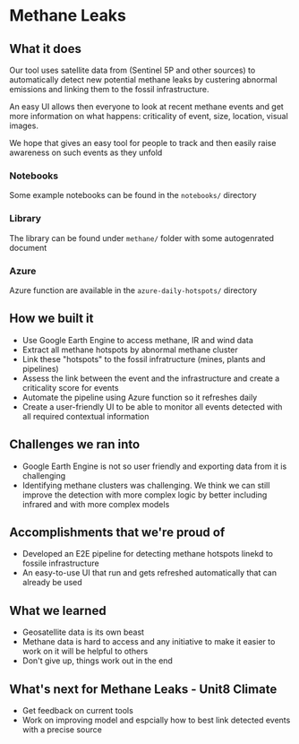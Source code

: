 # Methane Leaks

## What it does

Our tool uses satellite data from (Sentinel 5P and other sources) to automatically detect new potential methane leaks by custering abnormal emissions and linking them to the fossil infrastructure.

An easy UI allows then everyone to look at recent methane events and get more information on what happens: criticality of event, size, location, visual images.

We hope that gives an easy tool for people to track and then easily raise awareness on such events as they unfold

### Notebooks

Some example notebooks can be found in the `notebooks/` directory

### Library

The library can be found under `methane/` folder with some autogenrated document

### Azure

Azure function are available in the `azure-daily-hotspots/` directory

## How we built it

* Use Google Earth Engine to access methane, IR and wind data
* Extract all methane hotspots by abnormal methane cluster
* Link these "hotspots" to the fossil infratructure (mines, plants and pipelines)
* Assess the link between the event and the infrastructure and create a criticality score for events
* Automate the pipeline using Azure function so it refreshes daily 
* Create a user-friendly UI to be able to monitor all events detected with all required contextual information

## Challenges we ran into

* Google Earth Engine is not so user friendly and exporting data from it is challenging
* Identifying methane clusters was challenging. We think we can still improve the detection with more complex logic by better including infrared and with more complex models

## Accomplishments that we're proud of

* Developed an E2E pipeline for detecting methane hotspots linekd to fossile infrastructure
* An easy-to-use UI that run and gets refreshed automatically that can already be used

## What we learned

* Geosatellite data is its own beast
* Methane data is hard to access and any initiative to make it easier to work on it will be helpful to others
* Don't give up, things work out in the end

## What's next for Methane Leaks - Unit8 Climate

* Get feedback on current tools
* Work on improving model and espcially how to best link detected events with a precise source
